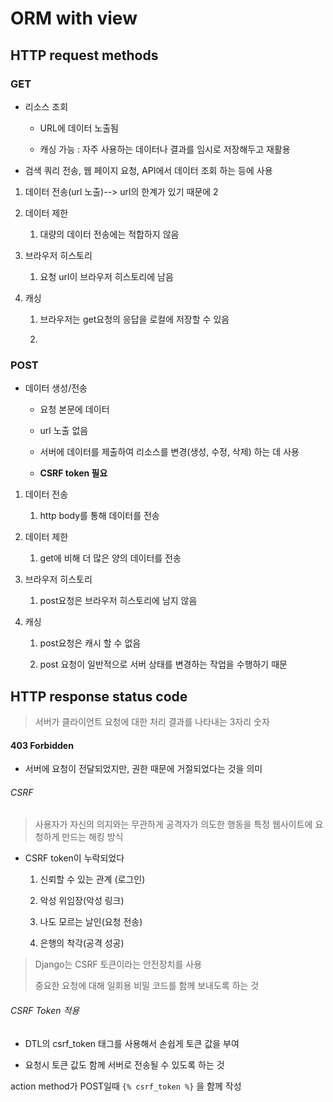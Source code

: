 # ORM with view



## HTTP request methods



### GET

- 리소스 조회
  
  - URL에 데이터 노출됨
  
  - 캐싱 가능 : 자주 사용하는 데이터나 결과를 임시로 저장해두고 재활용

- 검색 쿼리 전송, 웹 페이지 요청, API에서 데이터 조회 하는 등에 사용
1. 데이터 전송(url 노출)--> url의 한계가 있기 때문에 2

2. 데이터 제한
   
   1. 대량의 데이터 전송에는 적합하지 않음

3. 브라우저 히스토리
   
   1. 요청 url이 브라우저 히스토리에 남음

4. 캐싱
   
   1. 브라우저는 get요청의 응답을 로컬에 저장할 수 있음
   
   2. 

### POST

- 데이터 생성/전송
  
  - 요청 본문에 데이터
  
  - url 노출 없음
  
  - 서버에 데이터를 제출하여 리소스를 변경(생성, 수정, 삭제) 하는 데 사용
  
  - **CSRF token 필요**
1. 데이터 전송
   
   1. http body를 통해 데이터를 전송

2. 데이터 제한
   
   1. get에 비해 더 많은 양의 데이터를 전송

3. 브라우저 히스토리
   
   1. post요청은 브라우저 히스토리에 남지 않음

4. 캐싱
   
   1. post요청은 캐시 할 수 없음
   
   2. post 요청이 일반적으로 서버 상태를 변경하는 작업을 수행하기 때문





## HTTP response status code

> 서버가 클라이언트 요청에 대한 처리 결과를 나타내는 3자리 숫자

#### 403 Forbidden

- 서버에 요청이 전달되었지만, 권한 때문에 거절되었다는 것을 의미

###### CSRF

> 사용자가 자신의 의지와는 무관하게 공격자가 의도한 행동을 특정 웹사이트에 요청하게 만드는 해킹 방식

- CSRF token이 누락되었다
  
  1. 신뢰할 수 있는 관계 (로그인)
  
  2. 악성 위임장(악성 링크)
  
  3. 나도 모르는 날인(요청 전송)
  
  4. 은행의 착각(공격 성공)

> Django는 CSRF 토큰이라는 안전장치를 사용
> 
> 중요한 요청에 대해 일회용 비밀 코드를 함께 보내도록 하는 것



###### CSRF Token 적용

- DTL의 csrf_token 태그를 사용해서 손쉽게 토큰 값을 부여

- 요청시 토큰 값도 함께 서버로 전송될 수 있도록 하는 것

action method가 POST일때 `{% csrf_token %}` 을 함께 작성
























